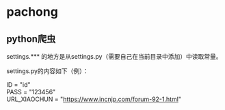 # pachong
## python爬虫

settings.*** 的地方是从settings.py（需要自己在当前目录中添加）中读取常量。

settings.py的内容如下（例）：

ID = "id"  
PASS = "123456"  
URL_XIAOCHUN = "https://www.incnjp.com/forum-92-1.html"

